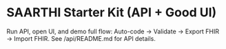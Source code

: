 # SAARTHI Starter Kit (API + Good UI)
Run API, open UI, and demo full flow: Auto-code → Validate → Export FHIR → Import FHIR.
See /api/README.md for API details.

